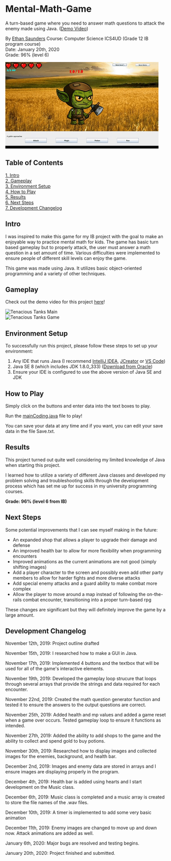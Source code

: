 # Mental-Math-Game
A turn-based game where you need to answer math questions to attack the enemy made using Java. ([Demo Video](https://youtu.be/xOqi7ggbNU8))

By [Ethan Saunders](https://github.com/esaundere) 
Course: Computer Science ICS4UD (Grade 12 IB program course)  
Date: January 20th, 2020  
Grade: 96% (level 6)

![Mental Math Game Gif](Assets/demo.gif)  

## Table of Contents
[1. Intro](#Intro)  
[2. Gameplay](#Gameplay)  
[3. Environment Setup](#Environment-Setup)  
[4. How to Play](#How-to-Play)  
[5. Results](#Results)  
[6. Next Steps](#Next-Steps)  
[7. Development Changelog](#Development-Changelog)

## Intro

I was inspired to make this game for my IB project with the goal to make an enjoyable way to practice mental math for kids. The game has basic turn based gameplay but to properly attack, the user must answer a math question in a set amount of time. Various difficulties were implemented to ensure people of different skill levels can enjoy the game.

This game was made using Java. It utilizes basic object-oriented programming and a variety of other techniques.

## Gameplay

Check out the demo video for this project [here](https://youtu.be/xOqi7ggbNU8)!

![Tenacious Tanks Main](assets/TenaciousTanksMain.png)  
![Tenacious Tanks Game](assets/TenaciousTanksGame.png)

## Environment Setup

To successfully run this project, please follow these steps to set up your environment:

1. Any IDE that runs Java (I recommend [IntelliJ IDEA](https://www.jetbrains.com/idea/), [JCreator](https://www.deepcrazyworld.com/how-to-download-jcreator-pro/) or [VS Code](https://code.visualstudio.com/download))
2. Java SE 8 (which includes JDK 1.8.0_333) ([Download from Oracle](https://www.oracle.com/java/technologies/javase/javase8u211-later-archive-downloads.html))
3. Ensure your IDE is configured to use the above version of Java SE and JDK

## How to Play

Simply click on the buttons and enter data into the text boxes to play.

Run the [mainCoding.java](mainCoding.java) file to play!

You can save your data at any time and if you want, you can edit your save data in the file Save.txt.

## Results

This project turned out quite well considering my limited knowledge of Java when starting this project.

I learned how to utilize a variety of different Java classes and developed my problem solving and troubleshooting skills through the development process which has set me up for success in my university programming courses.

**Grade: 96% (level 6 from IB)**

## Next Steps
Some potential improvements that I can see myself making in the future:

- An expanded shop that allows a player to upgrade their damage and defense
- An improved health bar to allow for more flexibility when programming encounters
- Improved animations as the current animations are not good (simply shifting images)
- Add a player character to the screen and possibly even add other party members to allow for harder fights and more diverse attacks
- Add special enemy attacks and a guard ability to make combat more complex
- Allow the player to move around a map instead of following the on-the-rails combat encounter, transitioning into a proper turn-based rpg

These changes are significant but they will definitely improve the game by a large amount.

## Development Changelog
November 12th, 2019: Project outline drafted

November 15th, 2019: I researched how to make a GUI in Java.

November 17th, 2019: Implemented 4 buttons and the textbox that will be used for all of the game's interactive elements.

November 19th, 2019: Developed the gameplay loop strucure that loops through several arrays that provide the strings and data required for each encounter.

November 22nd, 2019: Created the math question generator function and tested it to ensure the answers to the output questions are correct.

November 25th, 2019: Added health and mp values and added a game reset when a game over occurs. Tested gameplay loop to ensure it functions as intended.

November 27th, 2019: Added the ability to add shops to the game and the ability to collect and spend gold to buy potions.

November 30th, 2019: Researched how to display images and collected images for the enemies, background, and health bar.

December 2nd, 2019: Images and enemy data are stored in arrays and I ensure images are displaying properly in the program.

December 4th, 2019: Health bar is added using hearts and I start development on the Music class.

December 6th, 2019: Music class is completed and a music array is created to store the file names of the .wav files.

December 10th, 2019: A timer is implemented to add some very basic animation

December 11th, 2019: Enemy images are changed to move up and down now. Attack animations are added as well.

January 6th, 2020: Major bugs are resolved and testing begins.

January 20th, 2020: Project finished and submitted.
